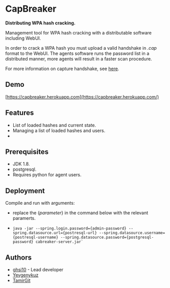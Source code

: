 # CapBreaker

**Distributing WPA hash cracking.**

Management tool for WPA hash cracking with a distributable software including WebUI.

In order to crack a WPA hash you must upload a valid handshake in  _.cap_  format to the WebUI. The agents software runs the password list in a distributed manner, more agents will result in a faster scan procedure.

For more information on capture handshake, see  [here](https://www.kalitutorials.net/2014/06/hack-wpa-2-psk-capturing-handshake.html).

## Demo

[https://capbreaker.herokuapp.com](https://capbreaker.herokuapp.com/)

## Features

-   List of loaded hashes and current state.
-   Managing a list of loaded hashes and users.
- 
## Prerequisites

-   JDK 1.8.
-   postgresql.
-   Requires python for agent users.

## Deployment

Compile and run with arguments:
- replace the {*parameter*} in the command below with the relevant paramerts.
-     java -jar --spring.login.password={admin-password} --spring.datasource.url={postresql-url} --spring.datasource.username={postresql-username} --spring.datasource.password={postgresql-password} cabreaker-server.jar`

## Authors

-   [ghsi10](https://github.com/ghsi10)  - Lead developer
-   [Yevgenykuz](https://github.com/Yevgenykuz)
-   [TamirGit](https://github.com/TamirGit)

